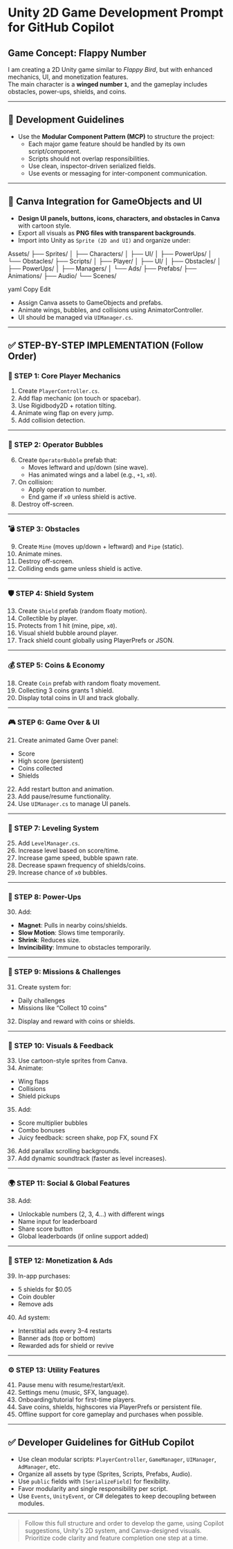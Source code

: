# Unity 2D Game Development Prompt for GitHub Copilot
## Game Concept: Flappy Number

I am creating a 2D Unity game similar to *Flappy Bird*, but with enhanced mechanics, UI, and monetization features.  
The main character is a **winged number `1`**, and the gameplay includes obstacles, power-ups, shields, and coins.

---

## 🧩 Development Guidelines

- Use the **Modular Component Pattern (MCP)** to structure the project:
  - Each major game feature should be handled by its own script/component.
  - Scripts should not overlap responsibilities.
  - Use clean, inspector-driven serialized fields.
  - Use events or messaging for inter-component communication.

---

## 🎨 Canva Integration for GameObjects and UI

- **Design UI panels, buttons, icons, characters, and obstacles in Canva** with cartoon style.
- Export all visuals as **PNG files with transparent backgrounds**.
- Import into Unity as `Sprite (2D and UI)` and organize under:

Assets/
├── Sprites/
│ ├── Characters/
│ ├── UI/
│ ├── PowerUps/
│ └── Obstacles/
├── Scripts/
│ ├── Player/
│ ├── UI/
│ ├── Obstacles/
│ ├── PowerUps/
│ ├── Managers/
│ └── Ads/
├── Prefabs/
├── Animations/
├── Audio/
└── Scenes/

yaml
Copy
Edit

- Assign Canva assets to GameObjects and prefabs.
- Animate wings, bubbles, and collisions using AnimatorController.
- UI should be managed via `UIManager.cs`.

---

## ✅ STEP-BY-STEP IMPLEMENTATION (Follow Order)

### 🥇 STEP 1: Core Player Mechanics
1. Create `PlayerController.cs`.
2. Add flap mechanic (on touch or spacebar).
3. Use Rigidbody2D + rotation tilting.
4. Animate wing flap on every jump.
5. Add collision detection.

---

### 🧠 STEP 2: Operator Bubbles
6. Create `OperatorBubble` prefab that:
   - Moves leftward and up/down (sine wave).
   - Has animated wings and a label (e.g., `+1`, `x0`).
7. On collision:
   - Apply operation to number.
   - End game if `x0` unless shield is active.
8. Destroy off-screen.

---

### 💣 STEP 3: Obstacles
9. Create `Mine` (moves up/down + leftward) and `Pipe` (static).
10. Animate mines.
11. Destroy off-screen.
12. Colliding ends game unless shield is active.

---

### 🛡️ STEP 4: Shield System
13. Create `Shield` prefab (random floaty motion).
14. Collectible by player.
15. Protects from 1 hit (mine, pipe, `x0`).
16. Visual shield bubble around player.
17. Track shield count globally using PlayerPrefs or JSON.

---

### 💰 STEP 5: Coins & Economy
18. Create `Coin` prefab with random floaty movement.
19. Collecting 3 coins grants 1 shield.
20. Display total coins in UI and track globally.

---

### 🎮 STEP 6: Game Over & UI
21. Create animated Game Over panel:
   - Score
   - High score (persistent)
   - Coins collected
   - Shields
22. Add restart button and animation.
23. Add pause/resume functionality.
24. Use `UIManager.cs` to manage UI panels.

---

### 🚀 STEP 7: Leveling System
25. Add `LevelManager.cs`.
26. Increase level based on score/time.
27. Increase game speed, bubble spawn rate.
28. Decrease spawn frequency of shields/coins.
29. Increase chance of `x0` bubbles.

---

### 🧲 STEP 8: Power-Ups
30. Add:
   - **Magnet**: Pulls in nearby coins/shields.
   - **Slow Motion**: Slows time temporarily.
   - **Shrink**: Reduces size.
   - **Invincibility**: Immune to obstacles temporarily.

---

### 🧠 STEP 9: Missions & Challenges
31. Create system for:
   - Daily challenges
   - Missions like “Collect 10 coins”
32. Display and reward with coins or shields.

---

### 🎨 STEP 10: Visuals & Feedback
33. Use cartoon-style sprites from Canva.
34. Animate:
   - Wing flaps
   - Collisions
   - Shield pickups
35. Add:
   - Score multiplier bubbles
   - Combo bonuses
   - Juicy feedback: screen shake, pop FX, sound FX
36. Add parallax scrolling backgrounds.
37. Add dynamic soundtrack (faster as level increases).

---

### 🌍 STEP 11: Social & Global Features
38. Add:
   - Unlockable numbers (2, 3, 4...) with different wings
   - Name input for leaderboard
   - Share score button
   - Global leaderboards (if online support added)

---

### 💸 STEP 12: Monetization & Ads
39. In-app purchases:
   - 5 shields for $0.05
   - Coin doubler
   - Remove ads
40. Ad system:
   - Interstitial ads every 3–4 restarts
   - Banner ads (top or bottom)
   - Rewarded ads for shield or revive

---

### ⚙️ STEP 13: Utility Features
41. Pause menu with resume/restart/exit.
42. Settings menu (music, SFX, language).
43. Onboarding/tutorial for first-time players.
44. Save coins, shields, highscores via PlayerPrefs or persistent file.
45. Offline support for core gameplay and purchases when possible.

---

## ✅ Developer Guidelines for GitHub Copilot

- Use clean modular scripts: `PlayerController`, `GameManager`, `UIManager`, `AdManager`, etc.
- Organize all assets by type (Sprites, Scripts, Prefabs, Audio).
- Use `public` fields with `[SerializeField]` for flexibility.
- Favor modularity and single responsibility per script.
- Use `Events`, `UnityEvent`, or C# delegates to keep decoupling between modules.

---

> Follow this full structure and order to develop the game, using Copilot suggestions, Unity's 2D system, and Canva-designed visuals. Prioritize code clarity and feature completion one step at a time.
